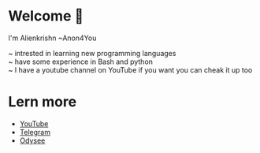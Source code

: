 # Welcome 🤗
I'm Alienkrishn ~Anon4You

~ intrested in learning new programming languages <br>
~ have some experience in Bash and python <br>
~ I have a youtube channel on YouTube if you want you can cheak it up too <br>

# Lern more
* [YouTube](https://www.youtube.com/@alienkrishnorg)
* [Telegram](https://t.me/+_74ddKXhXJE1ZjZl)
* [Odysee](https://odysee.com/@alienkrishn)
